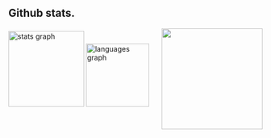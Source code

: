 
###
<h2>Github stats.</h2>
<img align="right" height="200" src="https://fauux.neocities.org/LainBehindMove2.gif"  />

###

<div align="left">
  <img src="https://github-readme-stats.vercel.app/api?username=lainsec&hide_title=false&hide_rank=false&show_icons=true&include_all_commits=true&count_private=true&disable_animations=false&theme=dracula&locale=en&hide_border=false&order=1" height="150" alt="stats graph"  />
  <img src="https://github-readme-stats.vercel.app/api/top-langs?username=lainsec&locale=en&hide_title=false&layout=compact&card_width=320&langs_count=5&theme=dracula&hide_border=false&order=2" height="125" alt="languages graph"  />
</div>

###

###
